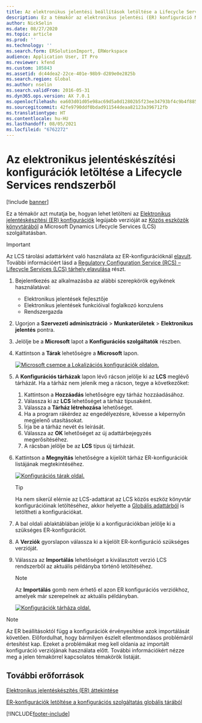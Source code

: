```yaml
---
title: Az elektronikus jelentési beállítások letöltése a Lifecycle Services rendszerből
description: Ez a témakör az elektronikus jelentési (ER) konfiguráció Microsoft Dynamics Lifecycle Services (LCS) rendszerből történő letöltési folyamatát mutatja be.
author: NickSelin
ms.date: 08/27/2020
ms.topic: article
ms.prod: ''
ms.technology: ''
ms.search.form: ERSolutionImport, ERWorkspace
audience: Application User, IT Pro
ms.reviewer: kfend
ms.custom: 105843
ms.assetid: dc44dea2-22ce-401e-98b9-d289e0e2825b
ms.search.region: Global
ms.author: nselin
ms.search.validFrom: 2016-05-31
ms.dyn365.ops.version: AX 7.0.1
ms.openlocfilehash: ea603d01d05e98ac69d5a0d12802b5f23ee34793bf4c9b4f885f0e4303f77d2b
ms.sourcegitcommit: 42fe9790ddf0bdad911544deaa82123a396712fb
ms.translationtype: HT
ms.contentlocale: hu-HU
ms.lasthandoff: 08/05/2021
ms.locfileid: "6762272"
---
```

# <a name="download-electronic-reporting-configurations-from-lifecycle-services"></a>Az elektronikus jelentéskészítési konfigurációk letöltése a Lifecycle Services rendszerből

[!include [banner](../includes/banner.md)]

Ez a témakör azt mutatja be, hogyan lehet letölteni az [Elektronikus jelentéskészítési (ER) konfigurációk](general-electronic-reporting.md#Configuration) legújabb verzióját az [Közös eszközök könyvtárából](../lifecycle-services/asset-library.md) a Microsoft Dynamics Lifecycle Services (LCS) szolgáltatásban.

> [!IMPORTANT]
> Az LCS tárolási adattárként való használata az ER-konfigurációknál [elavult](../../../finance/get-started/removed-deprecated-features-finance.md#features-removed-or-deprecated-in-the-finance-10017-release). További információért lásd a [Regulatory Configuration Service (RCS) – Lifecycle Services (LCS) tárhely elavulása](../../../finance/localizations/rcs-lcs-repo-dep-faq.md) részt.

1. Bejelentkezés az alkalmazásba az alábbi szerepkörök egyikének használatával:

    - Elektronikus jelentések fejlesztője
    - Elektronikus jelentések funkcióival foglalkozó konzulens
    - Rendszergazda

2. Ugorjon a **Szervezeti adminisztráció** &gt; **Munkaterületek** &gt; **Elektronikus jelentés** pontra.
3. Jelölje be a **Microsoft** lapot a **Konfigurációs szolgáltatók** részben.
4. Kattintson a **Tárak** lehetőségre a **Microsoft** lapon.

    [![Microsoft csempe a Lokalizációs konfigurációk oldalon.](./media/update-er-from-lcs-for-ms-open-ms-repositories-list.png)](./media/update-er-from-lcs-for-ms-open-ms-repositories-list.png)

5. A **Konfigurációs tárházak** lapon lévő rácson jelölje ki az **LCS** meglévő tárházát. Ha a tárház nem jelenik meg a rácson, tegye a következőket:

    1. Kattintson a **Hozzáadás** lehetőségre egy tárház hozzáadásához.
    2. Válassza ki az **LCS** lehetőséget a tárház típusaként.
    3. Válassza a **Tárház létrehozása** lehetőséget.
    4. Ha a program rákérdez az engedélyezésre, kövesse a képernyőn megjelenő utasításokat.
    5. Írja be a tárház nevét és leírását.
    6. Válassza az **OK** lehetőséget az új adattárbejegyzés megerősítéséhez.
    7. A rácsban jelölje be az **LCS** típus új tárházát.

6. Kattintson a **Megnyitás** lehetőségre a kijelölt tárház ER-konfigurációk listájának megtekintéséhez.

    [![Konfigurációs tárak oldal.](./media/update-er-from-lcs-for-ms-make-lcs-repository.png)](./media/update-er-from-lcs-for-ms-make-lcs-repository.png)

    > [!TIP]
    > Ha nem sikerül elérnie az LCS-adattárat az LCS közös eszköz könyvtár konfigurációinak letöltéséhez, akkor helyette a [Globális adattárból](er-download-configurations-global-repo.md) is letöltheti a konfigurációkat.

7. A bal oldali ablaktáblában jelölje ki a konfigurációkban jelölje ki a szükséges ER-konfigurációt.
8. A **Verziók** gyorslapon válassza ki a kijelölt ER-konfiguráció szükséges verzióját.
9. Válassza az **Importálás** lehetőséget a kiválasztott verzió LCS rendszerből az aktuális példányba történő letöltéséhez.

    > [!NOTE]
    > Az **Importálás** gomb nem érhető el azon ER konfigurációs verziókhoz, amelyek már szerepelnek az aktuális példányban.

    [![Konfigurációk tárháza oldal.](./media/update-er-from-lcs-for-ms-download-configuration.png)](./media/update-er-from-lcs-for-ms-download-configuration.png)

> [!NOTE]
> Az ER beállításoktól függ a konfigurációk érvényesítése azok importálását követően. Előfordulhat, hogy bármilyen észlelt ellentmondásos problémáról értesítést kap. Ezeket a problémákat meg kell oldania az importált konfiguráció verziójának használata előtt. További információkért nézze meg a jelen témakörrel kapcsolatos témakörök listáját.

## <a name="additional-resources"></a>További erőforrások

[Elektronikus jelentéskészítés (ER) áttekintése](general-electronic-reporting.md)

[ER-konfigurációk letöltése a konfigurációs szolgáltatás globális tárából](er-download-configurations-global-repo.md)


[!INCLUDE[footer-include](../../../includes/footer-banner.md)]
